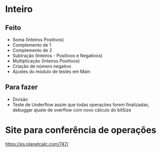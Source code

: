 # Inteiro

## Feito
* Soma (Inteiros Positivos)
* Complemento de 1 
* Complemento de 2
* Subtração (Inteiros - Positivos e Negativos)
* Multiplicação (Inteiros Positivos)
* Criação de número negativo
* Ajustes do módulo de testes em Main


## Para fazer
* Divisão
* Teste de Underflow assim que todas operações forem finalizadas, debuggar ajuste de overflow com novo cálculo do bitSize

# Site para conferência de operações
https://es.planetcalc.com/747/